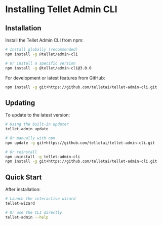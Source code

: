# Installing Tellet Admin CLI

## Installation

Install the Tellet Admin CLI from npm:

```bash
# Install globally (recommended)
npm install -g @tellet/admin-cli

# Or install a specific version
npm install -g @tellet/admin-cli@3.0.0
```

For development or latest features from GitHub:
```bash
npm install -g git+https://github.com/telletai/tellet-admin-cli.git
```

## Updating

To update to the latest version:

```bash
# Using the built-in updater
tellet-admin update

# Or manually with npm
npm update -g git+https://github.com/telletai/tellet-admin-cli.git

# Or reinstall
npm uninstall -g tellet-admin-cli
npm install -g git+https://github.com/telletai/tellet-admin-cli.git
```

## Quick Start

After installation:

```bash
# Launch the interactive wizard
tellet-wizard

# Or use the CLI directly
tellet-admin --help
```

